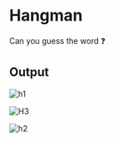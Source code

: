 # Hangman 

Can you guess the word ❓

## Output

![h1](https://user-images.githubusercontent.com/72495360/128616665-a62aed5d-4a48-4140-a9c0-9695e5c6a509.png)


![H3](https://user-images.githubusercontent.com/72495360/128616666-4ed20436-8ab3-436f-9cf0-3639bc384559.png)


![h2](https://user-images.githubusercontent.com/72495360/128616668-21b7d0ce-fbe6-4724-b5f0-05ce8c0db041.png)

